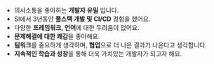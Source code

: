- 의사소통을 좋아하는 **개발자 유밀** 입니다. 
- SI에서 3년동안 **풀스택 개발 및 CI/CD** 경험을 했어요.
- 다양한 **프레임워크, 언어**에 대한 두려움이 없어요.
- **문제해결에 대한 쾌감**을 좋아해요.
- **팀워크**를 중요하게 생각하며, **협업**으로 더 나은 결과가 나온다고 생각합니다.
- **지속적인 학습과 성장**을 통해 더욱 가치있는 개발자가 되고자 해요.